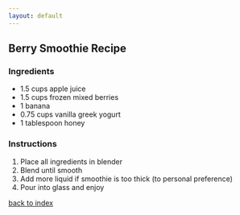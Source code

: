 ```yaml
---
layout: default
---
```


<!---
Aidan Workman, arw5546
-->

## Berry Smoothie Recipe

### Ingredients
- 1.5 cups apple juice
- 1.5 cups frozen mixed berries
- 1 banana
- 0.75 cups vanilla greek yogurt
- 1 tablespoon honey


### Instructions
1. Place all ingredients in blender
2. Blend until smooth
3. Add more liquid if smoothie is too thick (to personal preference)
4. Pour into glass and enjoy

<!--
Keep this link to return to the index
-->
[back to index](../)